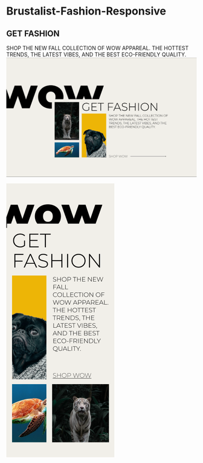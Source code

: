 # Brustalist-Fashion-Responsive

## GET FASHION

SHOP THE NEW FALL COLLECTION OF WOW APPAREAL. THE HOTTEST TRENDS, THE LATEST VIBES, AND THE BEST ECO-FRIENDLY QUALITY.
![Alt text](<Screenshot 2023-10-04 160511.png>)

![Alt text](<Screenshot 2023-10-04 160531.png>)
